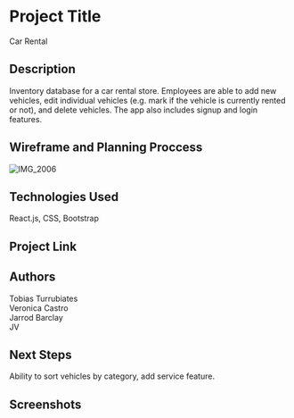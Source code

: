 # Project Title

Car Rental

## Description

Inventory database for a car rental store. Employees are able to add new vehicles, edit individual vehicles (e.g. mark if the vehicle is currently rented or not), and delete vehicles. The app also includes signup and login features.  

## Wireframe and Planning Proccess

![IMG_2006](https://github.com/jbarcs92/car-rental/assets/136091762/33889a73-fdf2-4068-8444-0e03129679a9=250x250) 



## Technologies Used

React.js, CSS, Bootstrap

## Project Link



## Authors


Tobias Turrubiates <br>
Veronica Castro <br>
Jarrod Barclay <br>
JV

## Next Steps

Ability to sort vehicles by category, add service feature.

## Screenshots
